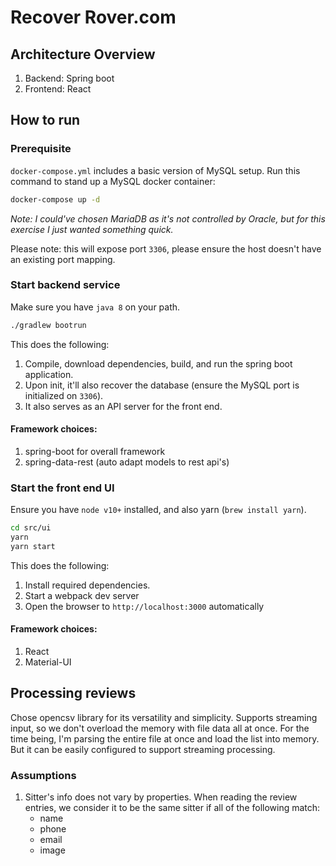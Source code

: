 # Recover Rover.com

## Architecture Overview

1. Backend: Spring boot
2. Frontend: React

## How to run

### Prerequisite

`docker-compose.yml` includes a basic version of MySQL setup. Run this command to stand up a MySQL docker container:

```bash
docker-compose up -d
```

_Note: I could've chosen MariaDB as it's not controlled by Oracle, but for this exercise I just wanted something quick._

Please note: this will expose port `3306`, please ensure the host doesn't have an existing port mapping.

### Start backend service

Make sure you have `java 8` on your path.

```bash
./gradlew bootrun
```

This does the following:

1. Compile, download dependencies, build, and run the spring boot application.
2. Upon init, it'll also recover the database (ensure the MySQL port is initialized on `3306`).
3. It also serves as an API server for the front end.

#### Framework choices:

1. spring-boot for overall framework
2. spring-data-rest (auto adapt models to rest api's)

### Start the front end UI

Ensure you have `node v10+` installed, and also yarn (`brew install yarn`).

```bash
cd src/ui
yarn
yarn start
```

This does the following:

1. Install required dependencies.
2. Start a webpack dev server
3. Open the browser to `http://localhost:3000` automatically

#### Framework choices:

1. React
2. Material-UI

## Processing reviews

Chose opencsv library for its versatility and simplicity.
Supports streaming input, so we don't overload the memory with file data all at once.
For the time being, I'm parsing the entire file at once and load the list into memory. But it can be easily configured to support streaming processing.

### Assumptions
1. Sitter's info does not vary by properties. 
   When reading the review entries, we consider it to be the same sitter if all of the following match:
    - name
    - phone
    - email
    - image
